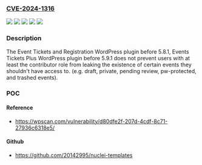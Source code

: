 ### [CVE-2024-1316](https://cve.mitre.org/cgi-bin/cvename.cgi?name=CVE-2024-1316)
![](https://img.shields.io/static/v1?label=Product&message=Event%20Tickets%20and%20Registration&color=blue)
![](https://img.shields.io/static/v1?label=Product&message=Events%20Tickets%20Plus&color=blue)
![](https://img.shields.io/static/v1?label=Version&message=0%3C%205.8.1%20&color=brighgreen)
![](https://img.shields.io/static/v1?label=Version&message=0%3C%205.9.1%20&color=brighgreen)
![](https://img.shields.io/static/v1?label=Vulnerability&message=CWE-284%20Improper%20Access%20Control&color=brighgreen)

### Description

The Event Tickets and Registration WordPress plugin before 5.8.1, Events Tickets Plus WordPress plugin before 5.9.1 does not prevent users with at least the contributor role from leaking the existence of certain events they shouldn't have access to. (e.g. draft, private, pending review, pw-protected, and trashed events).

### POC

#### Reference
- https://wpscan.com/vulnerability/d80dfe2f-207d-4cdf-8c71-27936c6318e5/

#### Github
- https://github.com/20142995/nuclei-templates

